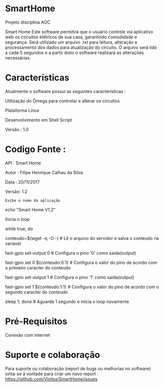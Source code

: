 # SmartHome
Projeto disciplina AOC

Smart Home
Este software permitirá que o usuário controle via aplicativo web  os circuitos elétricos de sua casa, garantindo comodidade e segurança. Será utilizado um arquivo .txt para leitura, alteração e processamento dos dados para atualização do circuito. O arquivo será lido a cada 5 segundos e a partir disto o software realizará as alterações necessárias.

# Características 

Atualmente o software possui as seguintes características :

Utilização do Ômega para controlar e alterar os circuitos

Plataforma Linux 

Desenvolvimento em Shell Script

Versão : 1.0

# Codigo Fonte :

   API   : Smart Home	
   
   Autor : Filipe Henrique Calhau da Silva	
   		
   Data  : 20/11/2017			
   
   Versão: 1.2		
   
	Exibe o nome da aplicação
	
echo "Smart Home V1.2"

Inicia o loop

while true; do

conteudo=$(wget  -q -O -)	#  Lê o arquivo do servidor e salva o conteudo na variavel

fast-gpio set-output 0		# Configura o pino '0' como saida(output)

fast-gpio set 0 ${conteudo:0:1}	# Configura o valor do pino de acordo com o primeiro caracter do conteudo

fast-gpio set-output 1		# Configura o pino '1' como saida(output)

fast-gpio set 1 ${conteudo:1:1}	# Configura o valor do pino de acordo com o segundo caracter do conteudo
 

sleep 1; done	# Aguarda 1 segundo e inicia o loop novamente


# Pré-Requisitos 

Conexão com internet

# Suporte e colaboração

Para suporte ou colaboração (report de bugs ou melhorias no software) sinta-se á vontade para criar um novo report :
https://github.com/Vinilsx/SmartHome/issues




